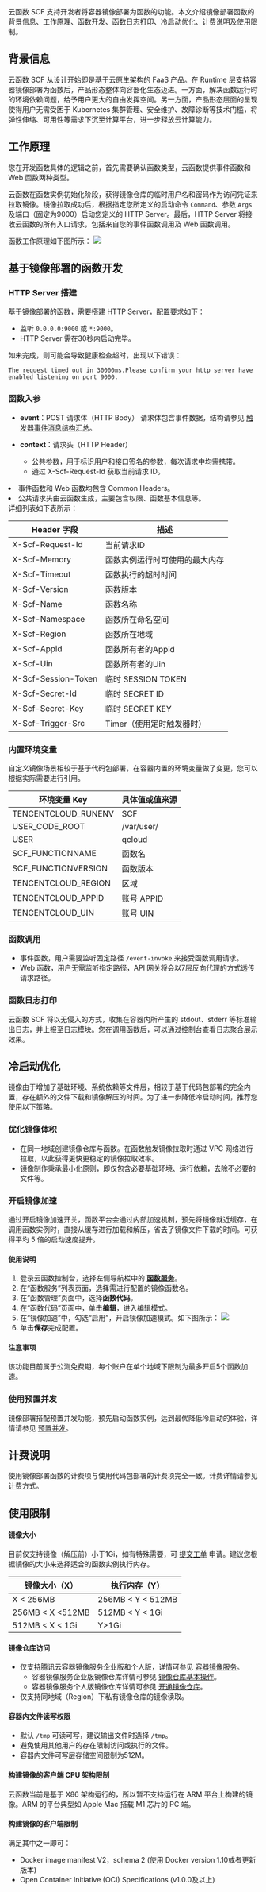 

云函数 SCF 支持开发者将容器镜像部署为函数的功能。本文介绍镜像部署函数的背景信息、工作原理、函数开发、函数日志打印、冷启动优化、计费说明及使用限制。

## 背景信息

云函数 SCF 从设计开始即是基于云原生架构的 FaaS 产品。在 Runtime 层支持容器镜像部署为函数后，产品形态整体向容器化生态迈进。一方面，解决函数运行时的环境依赖问题，给予用户更大的自由发挥空间。另一方面，产品形态层面的呈现使得用户无需受困于 Kubernetes 集群管理、安全维护、故障诊断等技术门槛，将弹性伸缩、可用性等需求下沉至计算平台，进一步释放云计算能力。

## 工作原理
您在开发函数具体的逻辑之前，首先需要确认函数类型，云函数提供事件函数和 Web 函数两种类型。

云函数在函数实例初始化阶段，获得镜像仓库的临时用户名和密码作为访问凭证来拉取镜像。镜像拉取成功后，根据指定您所定义的启动命令 `Command`、参数 `Args` 及端口（固定为9000）启动您定义的 HTTP Server。最后，HTTP Server 将接收云函数的所有入口请求，包括来自您的事件函数调用及 Web 函数调用。

函数工作原理如下图所示：
![](https://main.qcloudimg.com/raw/f282ea394c70d8d897cecaf8fc785c3a.png)





## 基于镜像部署的函数开发

### HTTP Server 搭建

基于镜像部署的函数，需要搭建 HTTP Server，配置要求如下：
- 监听 `0.0.0.0:9000` 或 `*:9000`。
- HTTP Server 需在30秒内启动完毕。
 
如未完成，则可能会导致健康检查超时，出现以下错误：
```
The request timed out in 30000ms.Please confirm your http server have enabled listening on port 9000.
```

### 函数入参

- **event**：POST 请求体（HTTP Body）
请求体包含事件数据，结构请参见 [触发器事件消息结构汇总](https://cloud.tencent.com/document/product/583/31927)。

- **context**：请求头（HTTP Header）
	- 公共参数，用于标识用户和接口签名的参数，每次请求中均需携带。
	- 通过 X-Scf-Request-Id 获取当前请求 ID。
<dx-alert infotype="explain" title="">
<li>事件函数和 Web 函数均包含 Common Headers。</li>
<li>公共请求头由云函数生成，主要包含权限、函数基本信息等。</li>
</dx-alert>
详细列表如下表所示：
<table>
<thead>
<tr>
<th>Header 字段</th>
<th>描述</th>
</tr>
</thead>
<tbody><tr>
<td>X-Scf-Request-Id</td>
<td>当前请求ID</td>
</tr>
<tr>
<td>X-Scf-Memory</td>
<td>函数实例运行时可使用的最大内存</td>
</tr>
<tr>
<td>X-Scf-Timeout</td>
<td>函数执行的超时时间</td>
</tr>
<tr>
<td>X-Scf-Version</td>
<td>函数版本</td>
</tr>
<tr>
<td>X-Scf-Name</td>
<td>函数名称</td>
</tr>
<tr>
<td>X-Scf-Namespace</td>
<td>函数所在命名空间</td>
</tr>
<tr>
<td>X-Scf-Region</td>
<td>函数所在地域</td>
</tr>
<tr>
<td>X-Scf-Appid</td>
<td>函数所有者的Appid</td>
</tr>
<tr>
<td>X-Scf-Uin</td>
<td>函数所有者的Uin</td>
</tr>
<tr>
<td>X-Scf-Session-Token</td>
<td>临时 SESSION TOKEN</td>
</tr>
<tr>
<td>X-Scf-Secret-Id</td>
<td>临时 SECRET ID</td>
</tr>
<tr>
<td>X-Scf-Secret-Key</td>
<td>临时 SECRET KEY</td>
</tr>
<tr>
<td>X-Scf-Trigger-Src</td>
<td>Timer（使用定时触发器时）</td>
</tr>
</tbody></table>




### 内置环境变量

自定义镜像场景相较于基于代码包部署，在容器内置的环境变量做了变更，您可以根据实际需要进行引用。

|环境变量 Key|具体值或值来源|
| -------------------------------- |---------------|
| TENCENTCLOUD_RUNENV | SCF |
| USER_CODE_ROOT | /var/user/ |
| USER | qcloud |
| SCF_FUNCTIONNAME | 函数名 |
| SCF_FUNCTIONVERSION | 函数版本 |
| TENCENTCLOUD_REGION | 区域 |
| TENCENTCLOUD_APPID | 账号 APPID |
| TENCENTCLOUD_UIN | 账号 UIN |

### 函数调用

- 事件函数，用户需要监听固定路径 `/event-invoke` 来接受函数调用请求。
- Web 函数，用户无需监听指定路径，API 网关将会以7层反向代理的方式透传请求路径。

### 函数日志打印

云函数 SCF 将以无侵入的方式，收集在容器内所产生的 stdout、stderr 等标准输出日志，并上报至日志模块。您在调用函数后，可以通过控制台查看日志聚合展示效果。

## 冷启动优化

镜像由于增加了基础环境、系统依赖等文件层，相较于基于代码包部署的完全内置，存在额外的文件下载和镜像解压的时间。为了进一步降低冷启动时间，推荐您使用以下策略。

### 优化镜像体积
- 在同一地域创建镜像仓库与函数。在函数触发镜像拉取时通过 VPC 网络进行拉取，以此获得更快更稳定的镜像拉取效率。
- 镜像制作秉承最小化原则，即仅包含必要基础环境、运行依赖，去除不必要的文件等。

### 开启镜像加速
通过开启镜像加速开关，函数平台会通过内部加速机制，预先将镜像就近缓存，在调用函数实例时，直接从缓存进行加载和解压，省去了镜像文件下载的时间。可获得平均 5 倍的启动速度提升。

#### 使用说明
1. 登录云函数控制台，选择左侧导航栏中的 **[函数服务](https://console.cloud.tencent.com/scf/list)**。
2. 在“函数服务”列表页面，选择需进行配置的镜像函数名。
3. 在“函数管理”页面中，选择**函数代码**。
4. 在“函数代码”页面中，单击**编辑**，进入编辑模式。
5. 在“镜像加速”中，勾选“启用”，开启镜像加速模式。如下图所示： 
![](https://qcloudimg.tencent-cloud.cn/raw/dc05ff779024b8a2665c5242c5ce2a37.png)
6. 单击**保存**完成配置。

#### 注意事项
该功能目前属于公测免费期，每个账户在单个地域下限制为最多开启5个函数加速。

### 使用预置并发
镜像部署搭配预置并发功能，预先启动函数实例，达到最优降低冷启动的体验，详情请参见 [预置并发](https://cloud.tencent.com/document/product/583/46743)。



## 计费说明

使用镜像部署函数的计费项与使用代码包部署的计费项完全一致。计费详情请参见 [计费方式](https://cloud.tencent.com/document/product/583/12284)。


## 使用限制

#### 镜像大小
目前仅支持镜像（解压前）小于1Gi，如有特殊需要，可 [提交工单](https://console.cloud.tencent.com/workorder/category?level1_id=6&level2_id=668&source=0&data_title=%E6%97%A0%E6%9C%8D%E5%8A%A1%E5%99%A8%E4%BA%91%E5%87%BD%E6%95%B0%20SCF&step=1) 申请。建议您根据镜像的大小来选择适合的函数实例执行内存。

|镜像大小（X）|执行内存（Y）|
| -------------------------------- |---------------|
| X < 256MB  |  256MB < Y < 512MB  |
| 256MB < X <512MB | 512MB < Y < 1Gi |
| 512MB < X < 1Gi | Y>1Gi |

#### 镜像仓库访问
- 仅支持腾讯云容器镜像服务企业版和个人版，详情可参见 [容器镜像服务](https://cloud.tencent.com/document/product/1141)。
	- 容器镜像服务企业版镜像仓库详情可参见 [镜像仓库基本操作](https://cloud.tencent.com/document/product/1141/41811)。
	- 容器镜像服务个人版镜像仓库详情可参见 [开通镜像仓库](https://cloud.tencent.com/document/product/1141/50332)。
- 仅支持同地域（Region）下私有镜像仓库的镜像读取。

#### 容器内文件读写权限
- 默认 `/tmp` 可读可写，建议输出文件时选择 `/tmp`。
- 避免使用其他用户的存在限制访问或执行的文件。
- 容器内文件可写层存储空间限制为512M。


#### 构建镜像的客户端 CPU 架构限制
云函数当前是基于 X86 架构运行的，所以暂不支持运行在 ARM 平台上构建的镜像。ARM 的平台典型如 Apple Mac 搭载 M1 芯片的 PC 端。

#### 构建镜像的客户端限制
满足其中之一即可：
- Docker image manifest V2，schema 2 (使用 Docker version 1.10或者更新版本)
- Open Container Initiative (OCI) Specifications (v1.0.0及以上)




